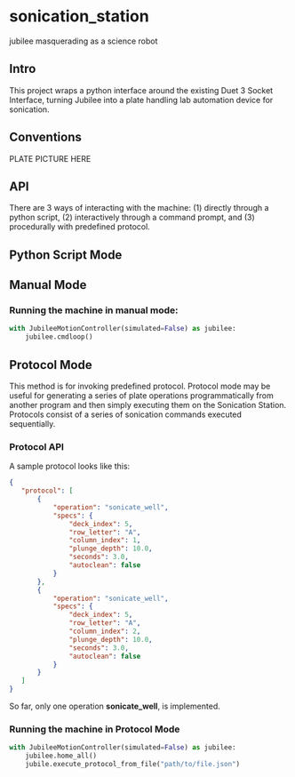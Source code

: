 # sonication_station
jubilee masquerading as a science robot

## Intro
This project wraps a python interface around the existing Duet 3 Socket Interface, turning Jubilee into a plate handling lab automation device for sonication.

## Conventions
PLATE PICTURE HERE

## API
There are 3 ways of interacting with the machine: (1) directly through a python script, (2) interactively through a command prompt, and (3) procedurally with predefined protocol.

## Python Script Mode

## Manual Mode

### Running the machine in manual mode:
```python
with JubileeMotionController(simulated=False) as jubilee:
    jubilee.cmdloop()
```

## Protocol Mode
This method is for invoking predefined protocol. Protocol mode may be useful for generating a series of plate operations programmatically from another program and then simply executing them on the Sonication Station. Protocols consist of a series of sonication commands executed sequentially.

### Protocol API
A sample protocol looks like this:
```json
{
   "protocol": [
       {
           "operation": "sonicate_well",
           "specs": {
               "deck_index": 5,
               "row_letter": "A",
               "column_index": 1,
               "plunge_depth": 10.0,
               "seconds": 3.0,
               "autoclean": false
           }
       },
       {
           "operation": "sonicate_well",
           "specs": {
               "deck_index": 5,
               "row_letter": "A",
               "column_index": 2,
               "plunge_depth": 10.0,
               "seconds": 3.0,
               "autoclean": false
           }
       }
   ]
}
```
So far, only one operation **sonicate_well**, is implemented.

### Running the machine in Protocol Mode
```python
with JubileeMotionController(simulated=False) as jubilee:
    jubilee.home_all()
    jubile.execute_protocol_from_file("path/to/file.json")
```
